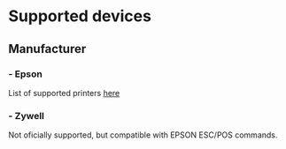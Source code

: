 # Supported devices

## Manufacturer
### - Epson
List of supported printers [here](./and2270.pdf)

### - Zywell
Not oficially supported, but compatible with EPSON ESC/POS commands.
